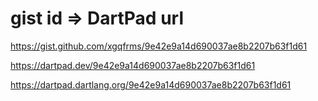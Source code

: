 # gist id => DartPad url

https://gist.github.com/xgqfrms/9e42e9a14d690037ae8b2207b63f1d61

https://dartpad.dev/9e42e9a14d690037ae8b2207b63f1d61

https://dartpad.dartlang.org/9e42e9a14d690037ae8b2207b63f1d61
